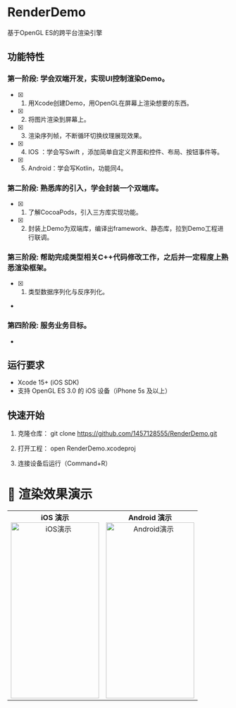 # RenderDemo

基于OpenGL ES的跨平台渲染引擎

## 功能特性

### 第一阶段: 学会双端开发，实现UI控制渲染Demo。
- [x] 1. 用Xcode创建Demo，用OpenGL在屏幕上渲染想要的东西。
- [x] 2. 将图片渲染到屏幕上。
- [x] 3. 渲染序列帧，不断循环切换纹理展现效果。
- [x] 4. IOS    ：学会写Swift ，添加简单自定义界面和控件、布局、按钮事件等。
- [x] 5. Android：学会写Kotlin，功能同4。

### 第二阶段: 熟悉库的引入，学会封装一个双端库。
- [x] 1. 了解CocoaPods，引入三方库实现功能。
- [x] 2. 封装上Demo为双端库，编译出framework、静态库，拉到Demo工程进行联调。

### 第三阶段: 帮助完成类型相关C++代码修改工作，之后并一定程度上熟悉渲染框架。
- [x] 1. 类型数据序列化与反序列化。
- 

### 第四阶段: 服务业务目标。
- 


## 运行要求
- Xcode 15+ (iOS SDK)
- 支持 OpenGL ES 3.0 的 iOS 设备（iPhone 5s 及以上）

## 快速开始
1. 克隆仓库：
   git clone https://github.com/1457128555/RenderDemo.git

2. 打开工程：
    open RenderDemo.xcodeproj

3. 连接设备后运行（Command+R）

# 🎥 渲染效果演示

<table>
  <tr>
    <td align="center">
      <b>iOS 演示</b><br>
      <img src="Docs/Screenshots/IOSRenderDemo.gif" alt="iOS演示" height="400" width="200">
    </td>
    <td align="center">
      <b>Android 演示</b><br>
      <img src="Docs/Screenshots/AndroidRenderDemo.gif" alt="Android演示" height="400" width="200">
    </td>
  </tr>
</table>